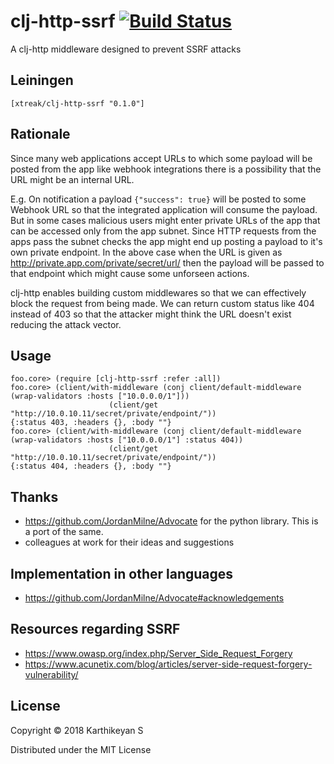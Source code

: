 # clj-http-ssrf [![Build Status](https://travis-ci.org/tirkarthi/clj-http-ssrf.svg?branch=master)](https://travis-ci.org/tirkarthi/clj-http-ssrf)

A clj-http middleware designed to prevent SSRF attacks

## Leiningen

`[xtreak/clj-http-ssrf "0.1.0"]`

## Rationale

Since many web applications accept URLs to which some payload will be posted from the app like webhook integrations there is a possibility that the URL might be an internal URL.

E.g. On notification a payload `{"success": true}` will be posted to some Webhook URL so that the integrated application will consume the payload. But in some cases malicious users might enter private URLs of the app that can be accessed only from the app subnet. Since HTTP requests from the apps pass the subnet checks the app might end up posting a payload to it's own private endpoint. In the above case when the URL is given as http://private.app.com/private/secret/url/ then the payload will be passed to that endpoint which might cause some unforseen actions.

clj-http enables building custom middlewares so that we can effectively block the request from being made. We can return custom status like 404 instead of 403 so that the attacker might think the URL doesn't exist reducing the attack vector.

## Usage

```
foo.core> (require [clj-http-ssrf :refer :all])
foo.core> (client/with-middleware (conj client/default-middleware (wrap-validators :hosts ["10.0.0.0/1"]))
                      (client/get "http://10.0.10.11/secret/private/endpoint/"))
{:status 403, :headers {}, :body ""}
foo.core> (client/with-middleware (conj client/default-middleware (wrap-validators :hosts ["10.0.0.0/1"] :status 404))
                      (client/get "http://10.0.10.11/secret/private/endpoint/"))
{:status 404, :headers {}, :body ""}
```

## Thanks

* https://github.com/JordanMilne/Advocate for the python library. This is a port of the same.
* colleagues at work for their ideas and suggestions

## Implementation in other languages

* https://github.com/JordanMilne/Advocate#acknowledgements

## Resources regarding SSRF

* https://www.owasp.org/index.php/Server_Side_Request_Forgery
* https://www.acunetix.com/blog/articles/server-side-request-forgery-vulnerability/

## License

Copyright © 2018 Karthikeyan S

Distributed under the MIT License
